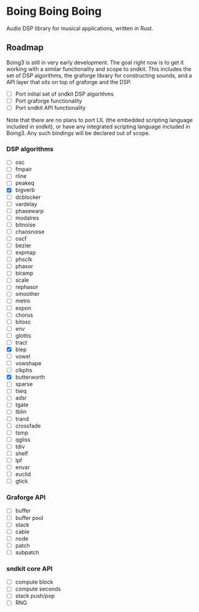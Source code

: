 # Boing Boing Boing
Audio DSP library for musical applications, written in Rust.

## Roadmap
Boing3 is still in very early development. The goal right
now is to get it working with a similar functionality and
scope to sndkit. This includes the set of DSP algorithms,
the graforge library for constructing sounds, and a API
layer that sits on top of graforge and the DSP.

- [ ] Port initial set of sndkit DSP algorithms
- [ ] Port graforge functionality
- [ ] Port sndkit API functionality

Note that there are no plans to port LIL (the embedded
scripting language included in sndkit), or have any
integrated scripting language included in Boing3. Any such
bindings will be declared out of scope.

### DSP algorithms
- [ ] osc
- [ ] fmpair
- [ ] rline
- [ ] peakeq
- [x] bigverb
- [ ] dcblocker
- [ ] vardelay
- [ ] phasewarp
- [ ] modalres
- [ ] bitnoise
- [ ] chaosnoise
- [ ] oscf
- [ ] bezier
- [ ] expmap
- [ ] phsclk
- [ ] phasor
- [ ] biramp
- [ ] scale
- [ ] rephasor
- [ ] smoother
- [ ] metro
- [ ] expon
- [ ] chorus
- [ ] bitosc
- [ ] env
- [ ] glottis
- [ ] tract
- [x] blep
- [ ] vowel
- [ ] vowshape
- [ ] clkphs
- [x] butterworth
- [ ] sparse
- [ ] tseq
- [ ] adsr
- [ ] tgate
- [ ] tblin
- [ ] trand
- [ ] crossfade
- [ ] tsmp
- [ ] qgliss
- [ ] tdiv
- [ ] shelf
- [ ] lpf
- [ ] envar
- [ ] euclid
- [ ] gtick

### Graforge API
- [ ] buffer
- [ ] buffer pool
- [ ] stack
- [ ] cable
- [ ] node
- [ ] patch
- [ ] subpatch

### sndkit core API
- [ ] compute block
- [ ] compute seconds
- [ ] stack push/pop
- [ ] RNG
